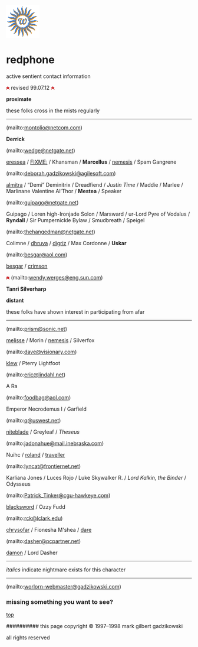 ![wsun](assets/wsun.gif)

# redphone



active sentient contact information 

  ![bullet0](assets/bullet0.gif)  revised 99.07.12  ![bullet0](assets/bullet0.gif)

**proximate**

 these folks cross in the mists regularly



---



  (mailto:montolio@netcom.com) 

 **Derrick**

  (mailto:wedge@netgate.net) 

  [eressea](eressea.md)  /  [FIXME:](.md)  / Khansman / **Marcellus** /  [nemesis](nemesis.md)  / Spam Gangrene

  (mailto:deborah.gadzikowski@agilesoft.com) 

  [almitra](almitra.md)  / “Demi” Deminitrix / Dreadfiend / *Justin Time* / Maddie / Marlee / Marlinane Valentine Al’Thor / **Mestea** / Speaker 

  (mailto:guipago@netgate.net) 

 Guipago / Loren high-Ironjade Solon / Marsward / ur-Lord Pyre of Vodalus / **Ryndall** / Sir Pumpernickle Bylaw / Smudbreath / Speigel

  (mailto:thehangedman@netgate.net) 

 Colimne /  [dhruva](dhruva.md)  /  [digriz](digriz.md)  / Max Cordonne / **Uskar**

  (mailto:besgar@aol.com) 

  [besgar](besgar.md)  /  [crimson](crimson.md) 

 ![bullet0](assets/bullet0.gif)   (mailto:wendy.werges@eng.sun.com) 

 **Tanri Silverharp**





**distant**

 these folks have shown interest in participating from afar



---



  (mailto:prism@sonic.net) 

  [melisse](melisse.md)  / Morin /  [nemesis](nemesis.md)  / Silverfox

  (mailto:dave@visionary.com) 

  [klew](klew.md)  / Pterry Lightfoot

  (mailto:eric@lindahl.net) 

A Ra

  (mailto:foodbag@aol.com) 

 Emperor Necrodemus I / Garfield 

  (mailto:q@uswest.net) 

  [niteblade](niteblade.md)  / Greyleaf / *Theseus*

  (mailto:jadonahue@mail.inebraska.com) 

 Nuihc /  [roland](roland.md)  /  [traveller](traveller.md) 

  (mailto:lyncat@frontiernet.net) 

 Karliana Jones / Luces Rojo / Luke Skywalker R. / *Lord Kalkin, the Binder* / Odysseus

  (mailto:Patrick_Tinker@cgu-hawkeye.com) 

  [blacksword](blacksword.md)  / Ozzy Fudd

  (mailto:rck@lclark.edu) 

  [chrysofar](chrysofar.md)  / Fionesha M'shea /  [dare](dare.md) 

  (mailto:dasher@pcpartner.net) 

  [damon](damon.md)  / Lord Dasher





 

---

 *italics* indicate nightmare exists for this character 

---

 

 (mailto:worlorn-webmaster@gadzikowski.com) 


### missing something you want to see?



 [top](#top) 


########## this page copyright © 1997–1998 mark gilbert gadzikowski

all rights reserved